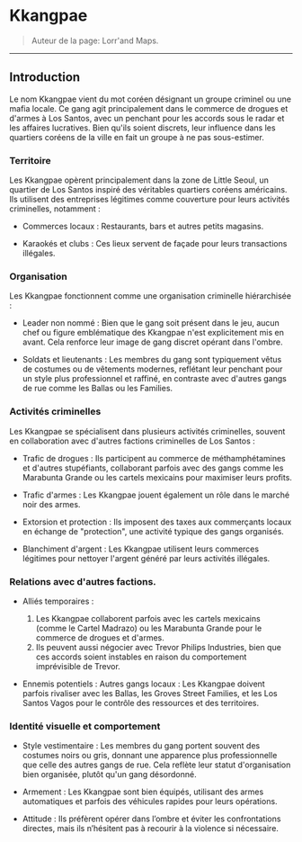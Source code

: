# Kkangpae

> Auteur de la page: Lorr'and Maps. 

---

## Introduction

Le nom Kkangpae vient du mot coréen désignant un groupe criminel ou une mafia locale. Ce gang agit principalement dans le commerce de drogues et d'armes à Los Santos, avec un penchant pour les accords sous le radar et les affaires lucratives. Bien qu'ils soient discrets, leur influence dans les quartiers coréens de la ville en fait un groupe à ne pas sous-estimer.

### Territoire

Les Kkangpae opèrent principalement dans la zone de Little Seoul, un quartier de Los Santos inspiré des véritables quartiers coréens américains. Ils utilisent des entreprises légitimes comme couverture pour leurs activités criminelles, notamment :

- Commerces locaux : Restaurants, bars et autres petits magasins.

- Karaokés et clubs : Ces lieux servent de façade pour leurs transactions illégales.

### Organisation

Les Kkangpae fonctionnent comme une organisation criminelle hiérarchisée :
      
- Leader non nommé : Bien que le gang soit présent dans le jeu, aucun chef ou figure emblématique des Kkangpae n'est explicitement mis en avant. Cela renforce leur image de gang discret opérant dans l'ombre.
      
- Soldats et lieutenants : Les membres du gang sont typiquement vêtus de costumes ou de vêtements modernes, reflétant leur penchant pour un style plus professionnel et raffiné, en contraste avec d'autres gangs de rue comme les Ballas ou les Families.

### Activités criminelles

Les Kkangpae se spécialisent dans plusieurs activités criminelles, souvent en collaboration avec d'autres factions criminelles de Los Santos :
      
- Trafic de drogues : Ils participent au commerce de méthamphétamines et d'autres stupéfiants, collaborant parfois avec des gangs comme les Marabunta Grande ou les cartels mexicains pour maximiser leurs profits.
      
- Trafic d'armes : Les Kkangpae jouent également un rôle dans le marché noir des armes.
      
- Extorsion et protection : Ils imposent des taxes aux commerçants locaux en échange de "protection", une activité typique des gangs organisés.
      
- Blanchiment d'argent : Les Kkangpae utilisent leurs commerces légitimes pour nettoyer l'argent généré par leurs activités illégales.

### Relations avec d'autres factions.
      
- Alliés temporaires :
    1. Les Kkangpae collaborent parfois avec les cartels mexicains (comme le Cartel Madrazo) ou les Marabunta Grande pour le commerce de drogues et d'armes.
    2. Ils peuvent aussi négocier avec Trevor Philips Industries, bien que ces accords soient instables en raison du comportement imprévisible de Trevor.

- Ennemis potentiels : Autres gangs locaux : Les Kkangpae doivent parfois rivaliser avec les Ballas, les Groves Street Families, et les Los Santos Vagos pour le contrôle des ressources et des territoires.

### Identité visuelle et comportement

- Style vestimentaire : Les membres du gang portent souvent des costumes noirs ou gris, donnant une apparence plus professionnelle que celle des autres gangs de rue. Cela reflète leur statut d'organisation bien organisée, plutôt qu'un gang désordonné.

- Armement : Les Kkangpae sont bien équipés, utilisant des armes automatiques et parfois des véhicules rapides pour leurs opérations.

- Attitude : Ils préfèrent opérer dans l’ombre et éviter les confrontations directes, mais ils n’hésitent pas à recourir à la violence si nécessaire.